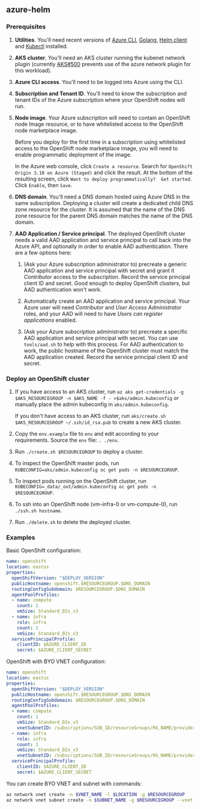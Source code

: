## azure-helm

### Prerequisites

1. **Utilities**.  You'll need recent versions of
   [Azure CLI](https://docs.microsoft.com/en-us/cli/azure/install-azure-cli),
   [Golang](https://golang.org/dl),
   [Helm client](https://github.com/kubernetes/helm/releases/latest) and
   [Kubectl](https://kubernetes.io/docs/tasks/tools/install-kubectl) installed.

1. **AKS cluster**.  You'll need an AKS cluster running the kubenet network
   plugin (currently [AKS#500](https://github.com/Azure/AKS/issues/500) prevents
   use of the azure network plugin for this workload).

1. **Azure CLI access**.  You'll need to be logged into Azure using the CLI.

1. **Subscription and Tenant ID**.  You'll need to know the subscription and
   tenant IDs of the Azure subscription where your OpenShift nodes will run.

1. **Node image**.  Your Azure subscription will need to contain an OpenShift
   node Image resource, or to have whitelisted access to the OpenShift node
   marketplace image.

   Before you deploy for the first time in a subscription using whitelisted
   access to the OpenShift node marketplace image, you will need to enable
   programmatic deployment of the image.

   In the Azure web console, click `Create a resource`.  Search for `OpenShift
   Origin 3.10 on Azure (Staged)` and click the result.  At the bottom of the
   resulting screen, click `Want to deploy programmatically?  Get started`.
   Click `Enable`, then `Save`.

1. **DNS domain**.  You'll need a DNS domain hosted using Azure DNS in the same
   subscription.  Deploying a cluster will create a dedicated child DNS zone
   resource for the cluster.  It is assumed that the name of the DNS zone
   resource for the parent DNS domain matches the name of the DNS domain.

1. **AAD Application / Service principal**.  The deployed OpenShift cluster
   needs a valid AAD application and service principal to call back into the
   Azure API, and optionally in order to enable AAD authentication.  There are a
   few options here:

   1. (Ask your Azure subscription administrator to) precreate a generic AAD
      application and service principal with secret and grant it *Contributor*
      access to the subscription.  Record the service principal client ID and
      secret.  Good enough to deploy OpenShift clusters, but AAD authentication
      won't work.

   1. Automatically create an AAD application and service principal.  Your Azure
      user will need *Contributor* and *User Access Administrator* roles, and
      your AAD will need to have *Users can register applications* enabled.

   1. (Ask your Azure subscription administrator to) precreate a specific AAD
      application and service principal with secret.  You can use `tools/aad.sh`
      to help with this process.  For AAD authentication to work, the public
      hostname of the OpenShift cluster must match the AAD application created.
      Record the service principal client ID and secret.

### Deploy an OpenShift cluster

1. If you have access to an AKS cluster, run `az aks get-credentials -g
   $AKS_RESOURCEGROUP -n $AKS_NAME -f - >$aks/admin.kubeconfig` or manually
   place the admin kubeconfig in `aks/admin.kubeconfig`.

   If you don't have access to an AKS cluster, run `aks/create.sh
   $AKS_RESOURCEGROUP ~/.ssh/id_rsa.pub` to create a new AKS cluster.

1. Copy the `env.example` file to `env` and edit according to your requirements.
   Source the `env` file: `. ./env`.

1. Run `./create.sh $RESOURCEGROUP` to deploy a cluster.

1. To inspect the OpenShift master pods, run `KUBECONFIG=aks/admin.kubeconfig oc
   get pods -n $RESOURCEGROUP`.

1. To inspect pods running on the OpenShift cluster, run
   `KUBECONFIG=_data/_out/admin.kubeconfig oc get pods -n $RESOURCEGROUP`.

1. To ssh into an OpenShift node (vm-infra-0 or vm-compute-0), run
   `./ssh.sh hostname`.

1. Run `./delete.sh` to delete the deployed cluster.

### Examples

Basic OpenShift configuration:

```yaml
name: openshift
location: eastus
properties:
  openShiftVersion: "$DEPLOY_VERSION"
  publicHostname: openshift.$RESOURCEGROUP.$DNS_DOMAIN
  routingConfigSubdomain: $RESOURCEGROUP.$DNS_DOMAIN
  agentPoolProfiles:
  - name: compute
    count: 1
    vmSize: Standard_D2s_v3
  - name: infra
    role: infra
    count: 1
    vmSize: Standard_D2s_v3
  servicePrincipalProfile:
    clientID: $AZURE_CLIENT_ID
    secret: $AZURE_CLIENT_SECRET
```

OpenShift with BYO VNET configuration:

```yaml
name: openshift
location: eastus
properties:
  openShiftVersion: "$DEPLOY_VERSION"
  publicHostname: openshift.$RESOURCEGROUP.$DNS_DOMAIN
  routingConfigSubdomain: $RESOURCEGROUP.$DNS_DOMAIN
  agentPoolProfiles:
  - name: compute
    count: 1
    vmSize: Standard_D2s_v3
    vnetSubnetID: /subscriptions/SUB_ID/resourceGroups/RG_NAME/providers/Microsoft.Network/virtualNetworks/VNET_NAME/subnets/SUBNET_NAME
  - name: infra
    role: infra
    count: 1
    vmSize: Standard_D2s_v3
    vnetSubnetID: /subscriptions/SUB_ID/resourceGroups/RG_NAME/providers/Microsoft.Network/virtualNetworks/VNET_NAME/subnets/SUBNET_NAME
  servicePrincipalProfile:
    clientID: $AZURE_CLIENT_ID
    secret: $AZURE_CLIENT_SECRET
```

You can create BYO VNET and subnet with commands:

```bash
az network vnet create -n $VNET_NAME -l $LOCATION -g $RESOURCEGROUP
az network vnet subnet create -n $SUBNET_NAME -g $RESOURCEGROUP --vnet-name $VNET_NAME --address-prefix 10.0.0.0/24
```
